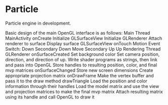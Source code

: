 # Particle
Particle engine in development.

Basic design of the main OpenGL interface is as follows:
Main Thread
	MainActivity
		onCreate
			Initialize GLSurfaceView
			Initialize GLRenderer
			Attach renderer to surface
			Display surface
	GLSurfaceView
		onTouch
			Motion Event Switch:
				Down
				Secondary Down
				Move
				Secondary Up
 				Up
Rendering Thread	
	GLRenderer
		onSurfaceCreated
			Set background color
			Set camera position, direction, and direction of up.
			Write shader programs as strings, then link and pass into OpenGL
			Store handles to resulting position, color, and final mvp matrices
		onSurfaceChanged
			Store new screen dimensions
			Create appropriate projection matrix
		onDrawFrame
			Make the vertex buffer and pass it to the draw method
		drawTriangle
			Load the position and color information through their handles
			Load the model matrix and use the view and projection matrices to make the final mvp matrix
			Attach resulting matrix using its handle and call OpenGL to draw it
